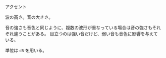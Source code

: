 アクセント

波の高さ。音の大きさ。

音の強さも音色と同じように、複数の波形が重なっている場合は音の強さもそれぞれ違うことがある。
目立つのは強い音だけど、弱い音も音色に影響を与えている。

単位は `dB` を用いる。
